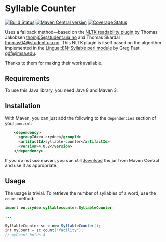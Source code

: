 Syllable Counter
===
[![Build Status](https://travis-ci.org/m09/syllable-counter.svg?branch=master)](https://travis-ci.org/m09/syllable-counter) [![Maven Central version](https://img.shields.io/maven-central/v/eu.crydee/syllable-counter.svg)](http://search.maven.org/#search|ga|1|a%3A%22syllable-counter%22) [![Coverage Status](https://coveralls.io/repos/m09/syllable-counter/badge.svg?branch=master)](https://coveralls.io/r/m09/syllable-counter?branch=master)

Uses a fallback method—based on the [NLTK readability plugin][nltk] by
Thomas Jakobsen <thomj05@student.uia.no> and Thomas Skardal
<thomas04@student.uia.no>. This NLTK plugin is itself based on the
algorithm implemented in the [Lingua::EN::Syllable perl module][perl]
by Greg Fast <gdf@imsa.edu>.

Thanks to them for making their work available.

[nltk]: https://github.com/nltk/nltk_contrib/blob/master/nltk_contrib/readability/syllables_en.py

[perl]: http://search.cpan.org/~neilb/Lingua-EN-Syllable-0.26/

Requirements
------------

To use this Java library, you need Java 8 and Maven 3.

Installation
------------

With Maven, you can just add the following to the `dependencies`
section of your `pom.xml`:

```xml
    <dependency>
      <groupId>eu.crydee</groupId>
      <artifactId>syllable-counter</artifactId>
      <version>4.0.2</version>
    </dependency>
```

If you do not use maven, you can still [download][dl] the jar from
Maven Central and use it as appropriate.

[dl]: http://search.maven.org/remotecontent?filepath=eu/crydee/syllable-counter/4.0.2/syllable-counter-4.0.2.jar

Usage
-----

The usage is trivial. To retrieve the number of syllables of a word,
use the `count` method:

```java
import eu.crydee.syllablecounter.SyllableCounter;

...

SyllableCounter sc = new SyllableCounter();
int myCount = sc.count("facility");
// myCount holds 4
```
